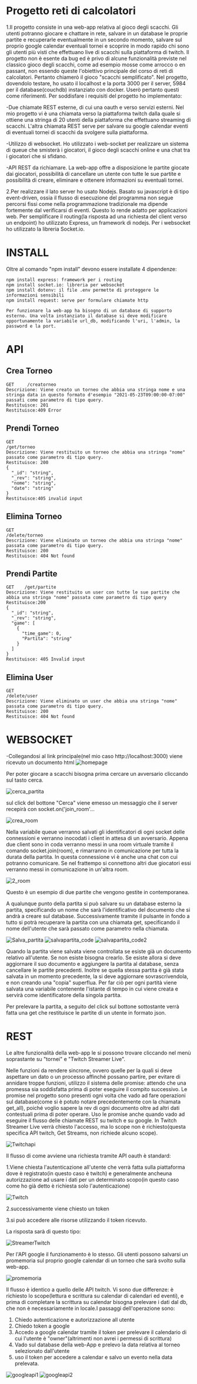 # Progetto reti di calcolatori

1.Il progetto consiste in una web-app relativa al gioco degli scacchi. Gli utenti potranno giocare e chattare in rete, salvare in un database le proprie partite e recuperarle eventualmente in un secondo momento, salvare sul proprio google calendar eventuali tornei e scoprire in modo rapido chi sono gli utenti più visti che effettuano live di scacchi sulla piattaforma di twitch. Il progetto non è esente da bug ed è privo di alcune funzionalità previste nel classico gioco degli scacchi, come ad esempio mosse come arrocco o en passant, non essendo queste l'obiettivo principale del corso di reti di calcolatori. Pertanto chiamerò il gioco "scacchi semplificato".
Nel progetto, dovendolo testare, ho usato il localhost e la porta 3000 per il server, 5984 per il database(couchdb) instanziato con docker. Userò pertanto questi come riferimenti.
Per soddisfare i requisiti del progetto ho implementato:

-Due chiamate REST esterne, di cui una oauth e verso servizi esterni. Nel mio progetto vi è una chiamata verso la piattaforma twitch dalla quale si ottiene una stringa di 20 utenti della piattaforma che effettuano streaming di scacchi. L'altra chiamata REST serve per salvare su google calendar eventi di eventuali tornei di scacchi da svolgere sulla piattaforma.

-Utilizzo di websocket. Ho utilizzato i web-socket per realizzare un sistema di queue che smisterà i giocatori, il gioco degli scacchi online e una chat tra i giocatori che si sfidano.

-API REST da richiamare. La web-app offre a disposizione le partite giocate dai giocatori, possibilità di cancellare un utente con tutte le sue partite e possibilità di creare, eliminare e ottenere informazioni su eventuali tornei.

2.Per realizzare il lato server ho usato Nodejs. Basato su javascript è di tipo event-driven, ossia il flusso di esecuzione del programma non segue percorsi fissi come nella programmazione tradizionale ma dipende fortemente dal verificarsi di eventi. Questo lo rende adatto per applicazioni web. Per semplificare il routing(la risposta ad una richiesta del client verso un endpoint) ho utilizzato Express, un framework di nodejs. Per i websocket ho utilizzato la libreria Socket.io.



# INSTALL
Oltre al comando "npm install" devono essere installate 4 dipendenze:
```
npm install express: framework per i routing
npm install socket.io: libreria per websocket
npm install dotenv: il file .env permette di proteggere le informazioni sensibili
npm install request: serve per formulare chiamate http

Per funzionare la web-app ha bisogno di un database di supporto esterno. Una volta instanziato il database si deve modificare opportunamente la variabile url_db, modificando l'uri, l'admin, la password e la port.
```


# API

## Crea Torneo
```
GET     /creatorneo
Descrizione: Viene creato un torneo che abbia una stringa nome e una stringa data in questo formato d'esempio "2021-05-23T09:00:00-07:00" passati come parametro di tipo query.
Restituisce: 201
Restituisce:409 Error
```

## Prendi Torneo
```
GET     
/get/torneo
Descrizione: Viene restituito un torneo che abbia una stringa "nome" passato come parametro di tipo query.
Restituisce: 200 
{
  "_id": "string",
  "_rev": "string",
  "nome": "string",
  "date": "string"
}
Restituisce:405 invalid input
```
## Elimina Torneo
```
GET
/delete/torneo
Descrizione: Viene eliminato un torneo che abbia una stringa "nome" passata come parametro di tipo query.
Restituisce: 200
Restituisce: 404 Not found
```

## Prendi Partite
```
GET    /get/partite
Descrizione: Viene restituito un user con tutte le sue partite che abbia una stringa "nome" passata come parametro di tipo query
Restituisce:200 
{
  "_id": "string",
  "_rev": "string",
  "game": [
    {
      "time_game": 0,
      "Partita": "string"
    }
  ]
}
Restituisce: 405 Invalid input
```

## Elimina User
```
GET
/delete/user
Descrizione: Viene eliminato un user che abbia una stringa "nome" passata come parametro di tipo query.
Restituisce: 200
Restituisce: 404 Not found
```




# WEBSOCKET

-Collegandosi al link principale(nel mio caso http://localhost:3000) viene ricevuto un documento html ![homepage](https://user-images.githubusercontent.com/82471617/114623485-a2d4d880-9caf-11eb-8ca8-ce91cff336dc.png)

Per poter giocare a scacchi bisogna prima cercare un avversario cliccando sul tasto cerca.

![cerca_partita](https://user-images.githubusercontent.com/82471617/114625755-06acd080-9cb3-11eb-9aa3-77665d1345d3.jpg)

sul click del bottone "Cerca" viene emesso un messaggio che il server recepirà con socket.on('join_room'...

![crea_room](https://user-images.githubusercontent.com/82471617/114626632-49bb7380-9cb4-11eb-850e-476e67b05412.jpg)

Nella variabile queue verranno salvati gli identificatori di ogni socket delle connessioni e verranno inocodati i client in attesa di un avversario. Appena due client sono in coda verranno messi in una room virtuale tramite il comando socket.join(room), e rimarranno in comunicazione per tutta la durata della partita. In questa connessione vi è anche una chat con cui potranno comunicare. Se nel frattempo si connettono altri due giocatori essi verranno messi in comunicazione in un'altra room.


![2_room](https://user-images.githubusercontent.com/82471617/114628986-17ac1080-9cb8-11eb-9c74-55313f14ee7e.jpg)

Questo è un esempio di due partite che vengono gestite in contemporanea. 

A qualunque punto della partita si può salvare su un database esterno la partita, specificando un nome che sarà l'identificativo del documento che si andrà a creare sul database. Successivamente tramite il pulsante in fondo a tutto si potrà recuperare la partita con una chiamata get, specificando il nome dell'utente che sarà passato come parametro nella chiamata.

![Salva_partita](https://user-images.githubusercontent.com/82471617/114630359-b2a5ea00-9cba-11eb-9c50-52ae39c34aa6.jpg)
![salvapartita_code](https://user-images.githubusercontent.com/82471617/114630741-85a60700-9cbb-11eb-85fc-d462dd9399f0.jpg)
![salvapartita_code2](https://user-images.githubusercontent.com/82471617/114631058-2f859380-9cbc-11eb-9606-5c4f64341051.jpg)

Quando la partita viene salvata viene controllata se esiste già un documento relativo all'utente. Se non esiste bisogna crearlo. Se esiste allora si deve aggiornare il suo documento e aggiungere la partita al database, senza cancellare le partite precedenti. Inoltre se quella stessa partita è già stata salvata in un momento precedente, la si deve aggiornare sovrascrivendola, e non creando una "copia" superflua. Per far ciò per ogni partità viene salvata una variabile contenente l'istante di tempo in cui viene creata e servirà come identificatore della singola partita.

Per prelevare la partita, a seguito del click sul bottone sottostante verrà fatta una get che restituisce le partite di un utente in formato json.

# REST

Le altre funzionalità della web-app le si possono trovare cliccando nel menù soprastante su "tornei" e "Twitch Streamer Live".

Nelle funzioni da rendere sincrone, ovvero quelle per la quali si deve aspettare un dato o un processo affinché possano partire, per evitare di annidare troppe funzioni, utilizzo il sistema delle promise: attendo che una promessa sia soddisfatta prima di poter eseguire il compito successivo. Le promise nel progetto sono presenti ogni volta che vado ad fare operazioni sul database(come si è potuto notare precedentemente con la chiamata get_all), poiché voglio sapere la rev di ogni documento oltre ad altri dati contestuali prima di poter operare. Uso le promise anche quando vado ad eseguire il flusso delle chiamate REST su twitch e su google.
In Twitch Streamer Live verrà chiesto l'accesso, ma lo scope non è richiesto(questa specifica API twitch, Get Streams, non richiede alcuno scope).

![Twitchapi](https://user-images.githubusercontent.com/82471617/114667526-db040780-9cff-11eb-9c63-facee2b2c6b2.jpg)

Il flusso di come avviene una richiesta tramite API oauth è standard:

1.Viene chiesta l'autenticazione all'utente che verrà fatta sulla piattaforma dove è registrato(in questo caso è twitch) e generalmente ancheuna autorizzazione ad usare i dati per un determinato scopo(in questo caso come ho già detto è richiesta solo l'autenticazione)

![Twitch](https://user-images.githubusercontent.com/82471617/114633219-6eb5e380-9cc0-11eb-92ab-32c8cce166c4.jpg)

2.successivamente viene chiesto un token

3.si può accedere alle risorse utilizzando il token ricevuto.

La risposta sarà di questo tipo:

![StreamerTwitch](https://user-images.githubusercontent.com/82471617/114634529-03b9dc00-9cc3-11eb-813e-e9ea79f6d070.jpg)

Per l'API google il funzionamento è lo stesso. Gli utenti possono salvarsi un promemoria sul proprio google calendar di un torneo che sarà svolto sulla web-app.

![promemoria](https://user-images.githubusercontent.com/82471617/114752511-a7a09780-9d56-11eb-8837-9b0a7e7ecf79.jpg)

Il flusso è identico a quello delle API twitch. Vi sono due differenze: è richiesto lo scope(lettura e scrittura su calendar di calendari ed eventi), e prima di completare la scrittura su calendar bisogna prelevare i dati dal db, che non è necessariamente in locale.I passaggi dell'operazione sono:
1. Chiedo autenticazione e autorizzazione all utente
2. Chiedo token a google
3. Accedo a google calendar tramite il token per prelevare il calendario di cui l'utente è "owner"(altrimenti non avrei i permessi di scrittura)
4. Vado sul database della web-App e prelevo la data relativa al torneo selezionato dall'utente
5. uso il token per accedere a calendar e salvo un evento nella data prelevata.

![googleapi1](https://user-images.githubusercontent.com/82471617/114835024-71ecc480-9dd1-11eb-9760-6b6d782373b9.jpg)
![googleapi2](https://user-images.githubusercontent.com/82471617/114835046-774a0f00-9dd1-11eb-9c8c-bc6448c41ab8.jpg)


